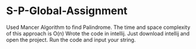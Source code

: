 # S-P-Global-Assignment

Used Mancer Algorithm to find Palindrome.
The time and space complexity of this approach is O(n)
Wrote the code in intellij. Just download intellij and open the project. Run the code and input your string.
